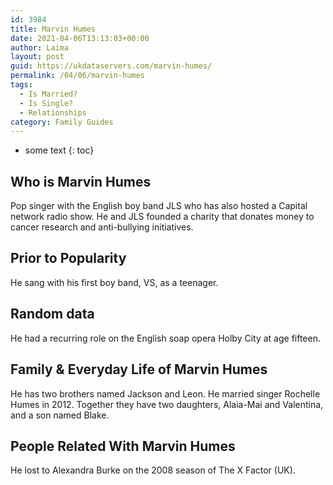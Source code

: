 ```yaml
---
id: 3984
title: Marvin Humes
date: 2021-04-06T13:13:03+00:00
author: Laima
layout: post
guid: https://ukdataservers.com/marvin-humes/
permalink: /04/06/marvin-humes
tags:
  - Is Married?
  - Is Single?
  - Relationships
category: Family Guides
---
```


* some text
{: toc}


## Who is Marvin Humes
                  
                  
                  
Pop singer with the English boy band JLS who has also hosted a Capital network radio show. He and JLS founded a charity that donates money to cancer research and anti-bullying initiatives.
                  
              
            
              
            
                
                
                
## Prior to Popularity
                  
                  
                  
He sang with his first boy band, VS, as a teenager.
                  
              
            
              
            
                
                
                
## Random data
                  
                  
                  
He had a recurring role on the English soap opera Holby City at age fifteen.
                  
              
            
              
            
                
                
                
## Family & Everyday Life of Marvin Humes
                  
                  
                  
He has two brothers named Jackson and Leon. He married singer Rochelle Humes in 2012. Together they have two daughters, Alaia-Mai and Valentina, and a son named Blake.
                  
              
            
              
            
                
                
                
## People Related With Marvin Humes
                  
                  
                  
He lost to Alexandra Burke on the 2008 season of The X Factor (UK).
                  
              
            
              
            
                
              
            
              
              
            
            
              
            
          
          
          